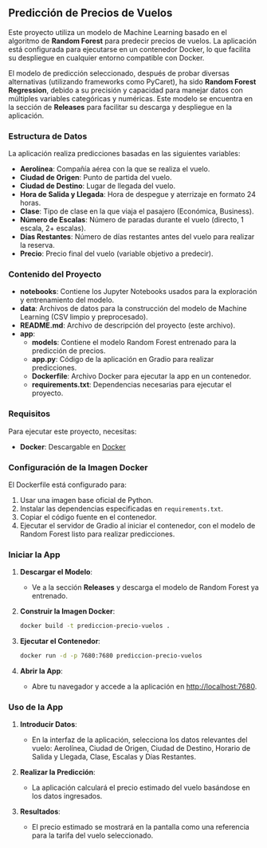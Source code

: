 ## Predicción de Precios de Vuelos

Este proyecto utiliza un modelo de Machine Learning basado en el algoritmo de **Random Forest** para predecir precios de vuelos. La aplicación está configurada para ejecutarse en un contenedor Docker, lo que facilita su despliegue en cualquier entorno compatible con Docker.

El modelo de predicción seleccionado, después de probar diversas alternativas (utilizando frameworks como PyCaret), ha sido **Random Forest Regression**, debido a su precisión y capacidad para manejar datos con múltiples variables categóricas y numéricas. Este modelo se encuentra en la sección de **Releases** para facilitar su descarga y despliegue en la aplicación.

### Estructura de Datos

La aplicación realiza predicciones basadas en las siguientes variables:

- **Aerolínea**: Compañía aérea con la que se realiza el vuelo.
- **Ciudad de Origen**: Punto de partida del vuelo.
- **Ciudad de Destino**: Lugar de llegada del vuelo.
- **Hora de Salida y Llegada**: Hora de despegue y aterrizaje en formato 24 horas.
- **Clase**: Tipo de clase en la que viaja el pasajero (Económica, Business).
- **Número de Escalas**: Número de paradas durante el vuelo (directo, 1 escala, 2+ escalas).
- **Días Restantes**: Número de días restantes antes del vuelo para realizar la reserva.
- **Precio**: Precio final del vuelo (variable objetivo a predecir).

### Contenido del Proyecto

- **notebooks**: Contiene los Jupyter Notebooks usados para la exploración y entrenamiento del modelo.
- **data**: Archivos de datos para la construcción del modelo de Machine Learning (CSV limpio y preprocesado).
- **README.md**: Archivo de descripción del proyecto (este archivo).
- **app**:
  - **models**: Contiene el modelo Random Forest entrenado para la predicción de precios.
  - **app.py**: Código de la aplicación en Gradio para realizar predicciones.
  - **Dockerfile**: Archivo Docker para ejecutar la app en un contenedor.
  - **requirements.txt**: Dependencias necesarias para ejecutar el proyecto.

### Requisitos

Para ejecutar este proyecto, necesitas:

- **Docker**: Descargable en [Docker](https://docs.docker.com/get-docker/)

### Configuración de la Imagen Docker

El Dockerfile está configurado para:

1. Usar una imagen base oficial de Python.
2. Instalar las dependencias especificadas en `requirements.txt`.
3. Copiar el código fuente en el contenedor.
4. Ejecutar el servidor de Gradio al iniciar el contenedor, con el modelo de Random Forest listo para realizar predicciones.

### Iniciar la App

1. **Descargar el Modelo**:
   - Ve a la sección **Releases** y descarga el modelo de Random Forest ya entrenado.

2. **Construir la Imagen Docker**:
   ```bash
   docker build -t prediccion-precio-vuelos .
   ```

3. **Ejecutar el Contenedor**:
   ```bash
   docker run -d -p 7680:7680 prediccion-precio-vuelos
   ```

4. **Abrir la App**:
   - Abre tu navegador y accede a la aplicación en [http://localhost:7680](http://localhost:7680).

### Uso de la App

1. **Introducir Datos**:
   - En la interfaz de la aplicación, selecciona los datos relevantes del vuelo: Aerolínea, Ciudad de Origen, Ciudad de Destino, Horario de Salida y Llegada, Clase, Escalas y Días Restantes.
   
2. **Realizar la Predicción**:
   - La aplicación calculará el precio estimado del vuelo basándose en los datos ingresados. 

3. **Resultados**:
   - El precio estimado se mostrará en la pantalla como una referencia para la tarifa del vuelo seleccionado.
